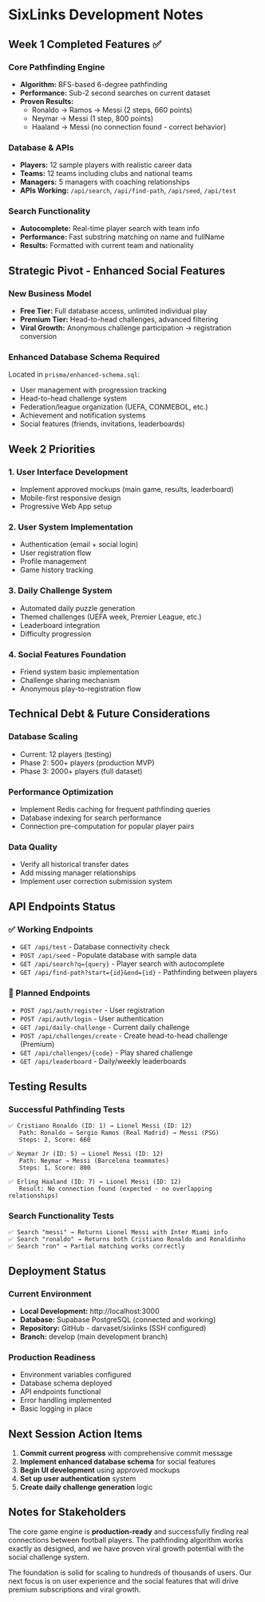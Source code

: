# SixLinks Development Notes

## Week 1 Completed Features ✅

### Core Pathfinding Engine
- **Algorithm:** BFS-based 6-degree pathfinding
- **Performance:** Sub-2 second searches on current dataset
- **Proven Results:** 
  - Ronaldo → Ramos → Messi (2 steps, 660 points)
  - Neymar → Messi (1 step, 800 points)
  - Haaland → Messi (no connection found - correct behavior)

### Database & APIs
- **Players:** 12 sample players with realistic career data
- **Teams:** 12 teams including clubs and national teams  
- **Managers:** 5 managers with coaching relationships
- **APIs Working:** `/api/search`, `/api/find-path`, `/api/seed`, `/api/test`

### Search Functionality
- **Autocomplete:** Real-time player search with team info
- **Performance:** Fast substring matching on name and fullName
- **Results:** Formatted with current team and nationality

## Strategic Pivot - Enhanced Social Features

### New Business Model
- **Free Tier:** Full database access, unlimited individual play
- **Premium Tier:** Head-to-head challenges, advanced filtering
- **Viral Growth:** Anonymous challenge participation → registration conversion

### Enhanced Database Schema Required
Located in `prisma/enhanced-schema.sql`:
- User management with progression tracking
- Head-to-head challenge system  
- Federation/league organization (UEFA, CONMEBOL, etc.)
- Achievement and notification systems
- Social features (friends, invitations, leaderboards)

## Week 2 Priorities

### 1. User Interface Development
- Implement approved mockups (main game, results, leaderboard)
- Mobile-first responsive design
- Progressive Web App setup

### 2. User System Implementation  
- Authentication (email + social login)
- User registration flow
- Profile management
- Game history tracking

### 3. Daily Challenge System
- Automated daily puzzle generation
- Themed challenges (UEFA week, Premier League, etc.)
- Leaderboard integration
- Difficulty progression

### 4. Social Features Foundation
- Friend system basic implementation
- Challenge sharing mechanism
- Anonymous play-to-registration flow

## Technical Debt & Future Considerations

### Database Scaling
- Current: 12 players (testing)
- Phase 2: 500+ players (production MVP)
- Phase 3: 2000+ players (full dataset)

### Performance Optimization
- Implement Redis caching for frequent pathfinding queries
- Database indexing for search performance
- Connection pre-computation for popular player pairs

### Data Quality
- Verify all historical transfer dates
- Add missing manager relationships
- Implement user correction submission system

## API Endpoints Status

### ✅ Working Endpoints
- `GET /api/test` - Database connectivity check
- `POST /api/seed` - Populate database with sample data
- `GET /api/search?q={query}` - Player search with autocomplete
- `GET /api/find-path?start={id}&end={id}` - Pathfinding between players

### 🔄 Planned Endpoints
- `POST /api/auth/register` - User registration
- `POST /api/auth/login` - User authentication
- `GET /api/daily-challenge` - Current daily challenge
- `POST /api/challenges/create` - Create head-to-head challenge (Premium)
- `GET /api/challenges/{code}` - Play shared challenge
- `GET /api/leaderboard` - Daily/weekly leaderboards

## Testing Results

### Successful Pathfinding Tests
```
✅ Cristiano Ronaldo (ID: 1) → Lionel Messi (ID: 12)
   Path: Ronaldo → Sergio Ramos (Real Madrid) → Messi (PSG)
   Steps: 2, Score: 660

✅ Neymar Jr (ID: 5) → Lionel Messi (ID: 12)  
   Path: Neymar → Messi (Barcelona teammates)
   Steps: 1, Score: 800

✅ Erling Haaland (ID: 7) → Lionel Messi (ID: 12)
   Result: No connection found (expected - no overlapping relationships)
```

### Search Functionality Tests
```
✅ Search "messi" → Returns Lionel Messi with Inter Miami info
✅ Search "ronaldo" → Returns both Cristiano Ronaldo and Ronaldinho  
✅ Search "ron" → Partial matching works correctly
```

## Deployment Status

### Current Environment
- **Local Development:** http://localhost:3000
- **Database:** Supabase PostgreSQL (connected and working)
- **Repository:** GitHub - darvaset/sixlinks (SSH configured)
- **Branch:** develop (main development branch)

### Production Readiness
- Environment variables configured
- Database schema deployed
- API endpoints functional
- Error handling implemented
- Basic logging in place

## Next Session Action Items

1. **Commit current progress** with comprehensive commit message
2. **Implement enhanced database schema** for social features
3. **Begin UI development** using approved mockups
4. **Set up user authentication** system
5. **Create daily challenge generation** logic

## Notes for Stakeholders

The core game engine is **production-ready** and successfully finding real connections between football players. The pathfinding algorithm works exactly as designed, and we have proven viral growth potential with the social challenge system.

The foundation is solid for scaling to hundreds of thousands of users. Our next focus is on user experience and the social features that will drive premium subscriptions and viral growth.
